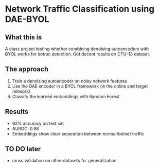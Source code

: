 # Network Traffic Classification using DAE-BYOL

## What this is
A class project testing whether combining denoising autoencoders with BYOL works for botnet detection. Got decent results on CTU-13 dataset.

## The approach
1. Train a denoising autoencoder on noisy network features
2. Use the DAE encoder in a BYOL framework (in the online and target notwork)
3. Classify the learned embeddings with Random Forest

## Results
- 93% accuracy on test set
- AUROC: 0.98
- Embeddings show clear separation between normal/botnet traffic

## TO DO later
- cross validation on other datasets for generalization

